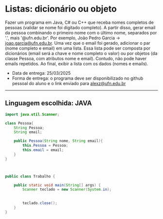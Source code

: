 # Listas: dicionário ou objeto
  Fazer um programa em Java, C# ou C++ que receba nomes completos de pessoas (validar se nome foi digitado completo). A partir disso, gerar email da pessoa combinando o primeiro nome com o último nome, separados por '.', mais '@ufn.edu.br'. Por exemplo, João Pedro Garcia -> joao.garcia@ufn.edu.br. Uma vez que o email foi gerado, adicionar o par (nome completo e email) em uma lista. Essa lista pode ser composta por dicionários (email será a chave e nome completo o valor) ou por objetos (da classe Pessoa, com atributos nome e email). Contudo, não pode haver emails repetidos. Ao final, exibir a lista com os dados (nomes e emails).
  * Data de entrega: 25/03/2025
  * Forma de entrega: o programa deve ser disponibilizado no github pessoal do aluno e o link enviado para alexz@ufn.edu.br
---
## Linguagem escolhida: **JAVA**
```java
import java.util.Scanner;

class Pessoa{
    String Pessoa;
    String email;

    public Pessoa(String nome, String email){
        this.Pessoa = Pessoa;
        this.email = email;
    }
}



public class Trabalho {

    public static void main(String[] args) {
        Scanner teclado = new Scanner(System.in);
        
        
        teclado.close();
    }    
}
```
